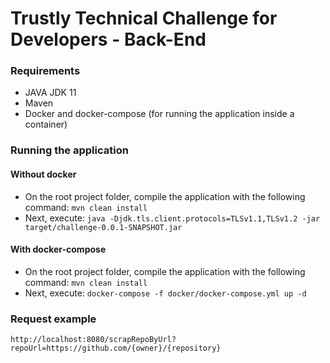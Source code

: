 # Trustly Technical Challenge for Developers - Back-End

### Requirements

- JAVA JDK 11
- Maven
- Docker and docker-compose (for running the application inside a container)

### Running the application

#### Without docker

- On the root project folder, compile the application with the following command: `mvn clean install`
- Next, execute: `java -Djdk.tls.client.protocols=TLSv1.1,TLSv1.2 -jar target/challenge-0.0.1-SNAPSHOT.jar`

#### With docker-compose

- On the root project folder, compile the application with the following command: `mvn clean install`
- Next, execute: `docker-compose -f docker/docker-compose.yml up -d`

### Request example

`http://localhost:8080/scrapRepoByUrl?repoUrl=https://github.com/{owner}/{repository}`
